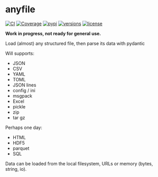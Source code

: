 # anyfile

[![CI](https://github.com/samuelcolvin/anyfile/workflows/ci/badge.svg?event=push)](https://github.com/samuelcolvin/anyfile/actions?query=event%3Apush+branch%3Amaster+workflow%3Aci)
[![Coverage](https://codecov.io/gh/samuelcolvin/anyfile/branch/master/graph/badge.svg)](https://codecov.io/gh/samuelcolvin/anyfile)
[![pypi](https://img.shields.io/pypi/v/anyfile.svg)](https://pypi.python.org/pypi/anyfile)
[![versions](https://img.shields.io/pypi/pyversions/anyfile.svg)](https://github.com/samuelcolvin/anyfile)
[![license](https://img.shields.io/github/license/samuelcolvin/anyfile.svg)](https://github.com/samuelcolvin/anyfile/blob/master/LICENSE)

**Work in progress, not ready for general use.**

Load (almost) any structured file, then parse its data with pydantic

Will supports:
* JSON
* CSV
* YAML
* TOML
* JSON lines
* config / ini
* msgpack
* Excel
* pickle
* zip
* tar gz

Perhaps one day:
* HTML
* HDF5
* parquet
* SQL

Data can be loaded from the local filesystem, URLs or memory (bytes, string, io).

